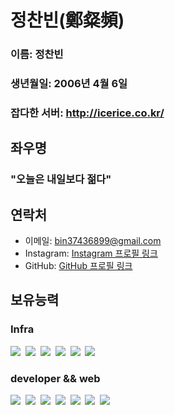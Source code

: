 정찬빈(鄭粲頻)
=============
### **이름**: 정찬빈
### **생년월일**: 2006년 4월 6일
### **잡다한 서버**: http://icerice.co.kr/
  
## 좌우명
### "오늘은 내일보다 젊다"

## 연락처

- 이메일: <a href="mailto:bin37436899@gmail.com" target="_blank">bin37436899@gmail.com</a>
- Instagram: <a href="https://www.instagram.com/chan_bin0406" target="_blank">Instagram 프로필 링크</a>
- GitHub: <a href="https://github.com/icerice06" target="_blank">GitHub 프로필 링크</a>

보유능력
-------------
### Infra
<img src="https://img.shields.io/badge/AWS-232F3E?style=for-the-badge&logo=amazonwebservices&logoColor=white">&nbsp;
<img src="https://img.shields.io/badge/terraform-844FBA?style=for-the-badge&logo=terraform&logoColor=white">&nbsp;
<img src="https://img.shields.io/badge/Docker-2496ED?style=for-the-badge&logo=docker&logoColor=white">&nbsp;
<img src="https://img.shields.io/badge/linux-FCC624?style=for-the-badge&logo=linux&logoColor=white">&nbsp;
<img src="https://img.shields.io/badge/vmware-607078?style=for-the-badge&logo=vmware&logoColor=white">&nbsp;
<img src="https://img.shields.io/badge/raspberrypi-A22846?style=for-the-badge&logo=raspberrypi&logoColor=white">

### developer && web
<img src="https://img.shields.io/badge/Python-3776AB?style=for-the-badge&logo=Python&logoColor=white">&nbsp;
<img src="https://img.shields.io/badge/c++-00599C?style=for-the-badge&logo=cplusplus&logoColor=white">&nbsp;
<img src="https://img.shields.io/badge/html-E34F26?style=for-the-badge&logo=html5&logoColor=white">&nbsp;
<img src="https://img.shields.io/badge/css-1572B6?style=for-the-badge&logo=css3&logoColor=white">&nbsp;
<img src="https://img.shields.io/badge/php-777BB4?style=for-the-badge&logo=php&logoColor=white">&nbsp;
<img src="https://img.shields.io/badge/springboot-6DB33F?style=for-the-badge&logo=springboot&logoColor=white">&nbsp;
<img src="https://img.shields.io/badge/react-61DAFB?style=for-the-badge&logo=react&logoColor=white">&nbsp;
